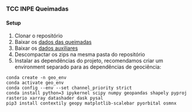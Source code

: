 
### TCC INPE Queimadas

#### Setup

1. Clonar o repositório
1. Baixar os [dados das queimadas](https://bit.ly/3IgHIXH)
1. Baixar os [dados auxiliares](https://bit.ly/3DYXow6)
1. Descompactar os zips na mesma pasta do repositório
1. Instalar as dependências do projeto, recomendamos criar um environment separado para as dependências de geociência:

```
conda create -n geo_env
conda activate geo_env
conda config --env --set channel_priority strict
conda install python=3 ipykernel scipy numpy geopandas shapely pyproj rasterio xarray datashader dask pysal
pip3 install contextily geopy matplotlib-scalebar pyorbital osmnx
```


